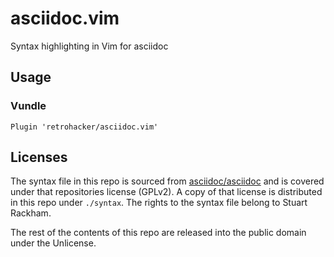asciidoc.vim
============

Syntax highlighting in Vim for asciidoc

## Usage

### Vundle

```
Plugin 'retrohacker/asciidoc.vim'
```

## Licenses

The syntax file in this repo is sourced from [asciidoc/asciidoc]() and is covered under that repositories license (GPLv2). A copy of that license is distributed in this repo under `./syntax`. The rights to the syntax file belong to Stuart Rackham.

The rest of the contents of this repo are released into the public domain under the Unlicense.

